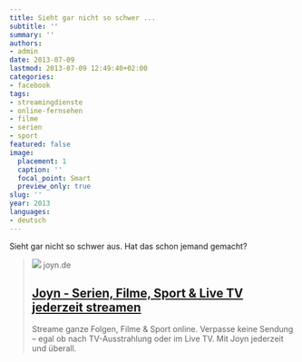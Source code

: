 ```yaml
---
title: Sieht gar nicht so schwer ...
subtitle: ''
summary: ''
authors:
- admin
date: 2013-07-09
lastmod: 2013-07-09 12:49:40+02:00
categories:
- facebook
tags:
- streamingdienste
- online-fernsehen
- filme
- serien
- sport
featured: false
image:
  placement: 1
  caption: ''
  focal_point: Smart
  preview_only: true
slug: ''
year: 2013
languages:
- deutsch
---
```


Sieht gar nicht so schwer aus. Hat das schon jemand gemacht?
> [![](https://www.joyn.de/static/joyn_share.png)](http://www.myvideo.de/watch/9173773/Kwas_selber_brauen)
> joyn.de
> ## [Joyn - Serien, Filme, Sport & Live TV jederzeit streamen](http://www.myvideo.de/watch/9173773/Kwas_selber_brauen)
>
>Streame ganze Folgen, Filme & Sport online. Verpasse keine Sendung – egal ob nach TV-Ausstrahlung oder im Live TV. Mit Joyn jederzeit und überall.
